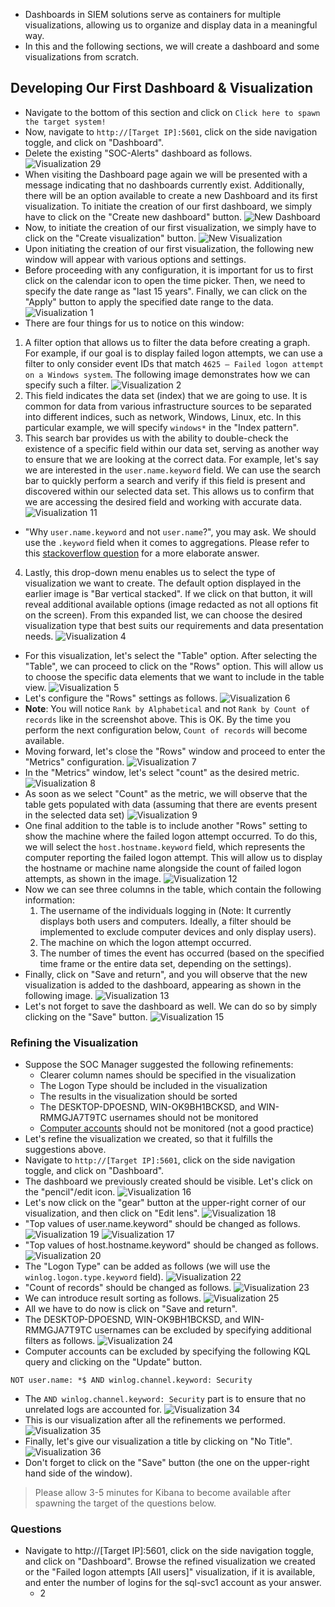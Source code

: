 - Dashboards in SIEM solutions serve as containers for multiple visualizations, allowing us to organize and display data in a meaningful way.
- In this and the following sections, we will create a dashboard and some visualizations from scratch.


## Developing Our First Dashboard & Visualization
- Navigate to the bottom of this section and click on `Click here to spawn the target system!`
- Now, navigate to `http://[Target IP]:5601`, click on the side navigation toggle, and click on "Dashboard".
- Delete the existing "SOC-Alerts" dashboard as follows.
![Visualization 29](https://academy.hackthebox.com/storage/modules/211/visualization29.png)
- When visiting the Dashboard page again we will be presented with a message indicating that no dashboards currently exist. Additionally, there will be an option available to create a new Dashboard and its first visualization. To initiate the creation of our first dashboard, we simply have to click on the "Create new dashboard" button.
![New Dashboard](https://academy.hackthebox.com/storage/modules/211/dashboard.png)
- Now, to initiate the creation of our first visualization, we simply have to click on the "Create visualization" button.
![New Visualization](https://academy.hackthebox.com/storage/modules/211/visualization.png)
- Upon initiating the creation of our first visualization, the following new window will appear with various options and settings.
- Before proceeding with any configuration, it is important for us to first click on the calendar icon to open the time picker. Then, we need to specify the date range as "last 15 years". Finally, we can click on the "Apply" button to apply the specified date range to the data.
![Visualization 1](https://academy.hackthebox.com/storage/modules/211/visualization1.png)
- There are four things for us to notice on this window:
1. A filter option that allows us to filter the data before creating a graph. For example, if our goal is to display failed logon attempts, we can use a filter to only consider event IDs that match `4625 – Failed logon attempt on a Windows system`. The following image demonstrates how we can specify such a filter.
![Visualization 2](https://academy.hackthebox.com/storage/modules/211/visualization2.png)
2. This field indicates the data set (index) that we are going to use. It is common for data from various infrastructure sources to be separated into different indices, such as network, Windows, Linux, etc. In this particular example, we will specify `windows*` in the "Index pattern".
3. This search bar provides us with the ability to double-check the existence of a specific field within our data set, serving as another way to ensure that we are looking at the correct data. For example, let's say we are interested in the `user.name.keyword` field. We can use the search bar to quickly perform a search and verify if this field is present and discovered within our selected data set. This allows us to confirm that we are accessing the desired field and working with accurate data.
![Visualization 11](https://academy.hackthebox.com/storage/modules/211/visualization11.png)

- "Why `user.name.keyword` and not `user.name`?", you may ask. We should use the `.keyword` field when it comes to aggregations. Please refer to this [stackoverflow question](https://stackoverflow.com/questions/48869795/difference-between-a-field-and-the-field-keyword) for a more elaborate answer.
4. Lastly, this drop-down menu enables us to select the type of visualization we want to create. The default option displayed in the earlier image is "Bar vertical stacked". If we click on that button, it will reveal additional available options (image redacted as not all options fit on the screen). From this expanded list, we can choose the desired visualization type that best suits our requirements and data presentation needs. ![Visualization 4](https://academy.hackthebox.com/storage/modules/211/visualization4.png)
- For this visualization, let's select the "Table" option. After selecting the "Table", we can proceed to click on the "Rows" option. This will allow us to choose the specific data elements that we want to include in the table view.
![Visualization 5](https://academy.hackthebox.com/storage/modules/211/visualization5.png)
- Let's configure the "Rows" settings as follows.
![Visualization 6](https://academy.hackthebox.com/storage/modules/211/visualization6.png)
- **Note**: You will notice `Rank by Alphabetical` and not `Rank by Count of records` like in the screenshot above. This is OK. By the time you perform the next configuration below, `Count of records` will become available.
- Moving forward, let's close the "Rows" window and proceed to enter the "Metrics" configuration.
![Visualization 7](https://academy.hackthebox.com/storage/modules/211/visualization7.png)
- In the "Metrics" window, let's select "count" as the desired metric.
![Visualization 8](https://academy.hackthebox.com/storage/modules/211/visualization8.png)
- As soon as we select "Count" as the metric, we will observe that the table gets populated with data (assuming that there are events present in the selected data set)
![Visualization 9](https://academy.hackthebox.com/storage/modules/211/visualization9.png)
- One final addition to the table is to include another "Rows" setting to show the machine where the failed logon attempt occurred. To do this, we will select the `host.hostname.keyword` field, which represents the computer reporting the failed logon attempt. This will allow us to display the hostname or machine name alongside the count of failed logon attempts, as shown in the image.
![Visualization 12](https://academy.hackthebox.com/storage/modules/211/visualization12.png)
- Now we can see three columns in the table, which contain the following information:
	1. The username of the individuals logging in (Note: It currently displays both users and computers. Ideally, a filter should be implemented to exclude computer devices and only display users).
	2. The machine on which the logon attempt occurred.
	3. The number of times the event has occurred (based on the specified time frame or the entire data set, depending on the settings).
- Finally, click on "Save and return", and you will observe that the new visualization is added to the dashboard, appearing as shown in the following image.
![Visualization 13](https://academy.hackthebox.com/storage/modules/211/visualization13.png)
- Let's not forget to save the dashboard as well. We can do so by simply clicking on the "Save" button.
![Visualization 15](https://academy.hackthebox.com/storage/modules/211/visualization15.png)



### Refining the Visualization
- Suppose the SOC Manager suggested the following refinements:
	- Clearer column names should be specified in the visualization
	- The Logon Type should be included in the visualization
	- The results in the visualization should be sorted
	- The DESKTOP-DPOESND, WIN-OK9BH1BCKSD, and WIN-RMMGJA7T9TC usernames should not be monitored
	- [Computer accounts](https://learn.microsoft.com/en-us/azure/active-directory/fundamentals/service-accounts-computer) should not be monitored (not a good practice)
- Let's refine the visualization we created, so that it fulfills the suggestions above.
- Navigate to `http://[Target IP]:5601`, click on the side navigation toggle, and click on "Dashboard".
- The dashboard we previously created should be visible. Let's click on the "pencil"/edit icon.
![Visualization 16](https://academy.hackthebox.com/storage/modules/211/visualization16.png)
- Let's now click on the "gear" button at the upper-right corner of our visualization, and then click on "Edit lens".
![Visualization 18](https://academy.hackthebox.com/storage/modules/211/visualization18.png)
- "Top values of user.name.keyword" should be changed as follows.
![Visualization 19](https://academy.hackthebox.com/storage/modules/211/visualization19.png)
![Visualization 17](https://academy.hackthebox.com/storage/modules/211/visualization17.png)
- "Top values of host.hostname.keyword" should be changed as follows.
![Visualization 20](https://academy.hackthebox.com/storage/modules/211/visualization20.png)
- The "Logon Type" can be added as follows (we will use the `winlog.logon.type.keyword` field).
![Visualization 22](https://academy.hackthebox.com/storage/modules/211/visualization22.png)
- "Count of records" should be changed as follows.
![Visualization 23](https://academy.hackthebox.com/storage/modules/211/visualization23.png)
- We can introduce result sorting as follows.
![Visualization 25](https://academy.hackthebox.com/storage/modules/211/visualization25.png)
- All we have to do now is click on "Save and return".
- The DESKTOP-DPOESND, WIN-OK9BH1BCKSD, and WIN-RMMGJA7T9TC usernames can be excluded by specifying additional filters as follows.
![Visualization 24](https://academy.hackthebox.com/storage/modules/211/visualization24.png)
- Computer accounts can be excluded by specifying the following KQL query and clicking on the "Update" button.
```shell-session
NOT user.name: *$ AND winlog.channel.keyword: Security
```
- The `AND winlog.channel.keyword: Security` part is to ensure that no unrelated logs are accounted for.
![Visualization 34](https://academy.hackthebox.com/storage/modules/211/visualization34.png)
- This is our visualization after all the refinements we performed.
![Visualization 35](https://academy.hackthebox.com/storage/modules/211/visualization35.png)
- Finally, let's give our visualization a title by clicking on "No Title".
![Visualization 36](https://academy.hackthebox.com/storage/modules/211/visualization36.png)
- Don't forget to click on the "Save" button (the one on the upper-right hand side of the window).

> Please allow 3-5 minutes for Kibana to become available after spawning the target of the questions below.


### Questions
- Navigate to http://[Target IP]:5601, click on the side navigation toggle, and click on "Dashboard". Browse the refined visualization we created or the "Failed logon attempts [All users]" visualization, if it is available, and enter the number of logins for the sql-svc1 account as your answer.
	- 2